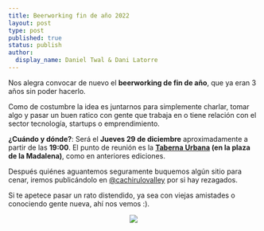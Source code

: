 ```yaml
---
title: Beerworking fin de año 2022
layout: post
type: post
published: true
status: publish
author:
  display_name: Daniel Twal & Dani Latorre
---
```

Nos alegra convocar de nuevo el **beerworking de fin de año**, que ya eran 3 años sin poder hacerlo. 

Como de costumbre la idea es juntarnos para simplemente charlar, tomar algo y pasar un buen ratico con gente que trabaja en o tiene relación con el sector tecnología, startups o emprendimiento.

**¿Cuándo y dónde?**: Será el **Jueves 29 de diciembre** aproximadamente a partir de las **19:00**. El punto de reunión es la **[Taberna Urbana](https://www.google.com/maps/place/Taberna+Urbana/@41.6521356,-0.8737935,15z/data=!4m5!3m4!1s0x0:0x45e065e79636162e!8m2!3d41.6521159!4d-0.873756?sa=X&ved=2ahUKEwi78unsq5f8AhUYhv0HHavWDNkQ_BJ6BAh4EAg&coh=164777&entry=tt&shorturl=1) (en la plaza de la Madalena)**, como en anteriores ediciones. 
  
Después quiénes aguantemos seguramente buquemos algún sitio para cenar, iremos publicándolo en [@cachirulovalley](https://twitter.com/cachirulovalley) por si hay rezagados.

Si te apetece pasar un rato distendido, ya sea con viejas amistades o conociendo gente nueva, ahí nos vemos :).

<p style="text-align:center"><img src="{{ site.baseurl }}/assets/beerPoster-235x300.jpg"/></p>
